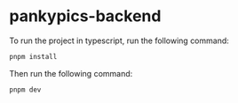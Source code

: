 # pankypics-backend

To run the project in typescript, run the following command:

```bash
pnpm install
```

Then run the following command:

```bash
pnpm dev
```
